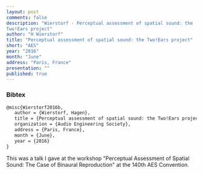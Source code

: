 ```yaml
---
layout: post
comments: false
description: "Wierstorf - Perceptual assessment of spatial sound: the
Two!Ears project"
author: "H Wierstorf"
title: "Perceptual assessment of spatial sound: the Two!Ears project"
short: "AES"
year: "2016"
month: "June"
address: "Paris, France"
presentation: ""
published: true
---
```


### Bibtex

```latex
@misc{Wierstorf2016b,
   author = {Wierstorf, Hagen},
   title = {Perceptual assessment of spatial sound: the Two!Ears project},
   organization = {Audio Engineering Society},
   address = {Paris, France},
   month = {June},
   year = {2016}
}
```

This was a talk I gave at the workshop "Perceptual Assessment of Spatial Sound:
The Case of Binaural Reproduction" at the 140th AES Convention.
